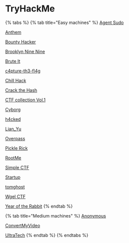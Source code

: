 # TryHackMe

{% tabs %}
{% tab title="Easy machines" %}
[Agent Sudo](easy/agent-sudo.md)

[Anthem](easy/anthem.md)

[Bounty Hacker](easy/bounty-hacker.md)

[Brooklyn Nine Nine](easy/brooklyn-nine-nine.md)

[Brute It](easy/brute-it.md)

[c4pture-th3-fl4g](easy/c4ptur3-th3-fl4g.md)

[Chill Hack](easy/chill-hack.md)

[Crack the Hash](easy/crack-the-hash.md)

[CTF collection Vol.1](easy/ctf-collection-vol.1.md)

[Cyborg](easy/cyborg.md)

[h4cked](easy/h4cked.md)

[Lian\_Yu](easy/lian\_yu.md)

[Overpass](easy/overpass.md)

[Pickle Rick](easy/pickle-rick.md)

[RootMe](easy/rootme.md)

[Simple CTF](easy/simple-ctf.md)

[Startup](easy/startup.md)

[tomghost](easy/tomghost.md)

[Wgel CTF](easy/wgel-ctf.md)

[Year of the Rabbit](easy/year-of-the-rabbit.md)
{% endtab %}

{% tab title="Medium machines" %}
[Anonymous](medium/anonymous.md)

[ConvertMyVideo](medium/convertmyvideo.md)

[UltraTech](medium/ultratech.md)
{% endtab %}
{% endtabs %}
